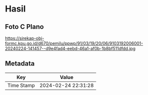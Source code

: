 # Hasil

## Foto C Plano

https://sirekap-obj-formc.kpu.go.id/d670/pemilu/ppwp/91/03/19/20/06/9103192006001-20240224-141457--d9e4fad4-eebd-46a1-af0b-1b8bf511dfdd.jpg


## Metadata

| Key        | Value               |
| ---------- | ------------------- |
| Time Stamp | 2024-02-24 22:31:28 |



